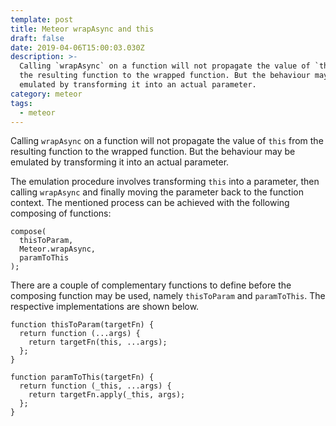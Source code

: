 ```yaml
---
template: post
title: Meteor wrapAsync and this
draft: false
date: 2019-04-06T15:00:03.030Z
description: >-
  Calling `wrapAsync` on a function will not propagate the value of `this` from
  the resulting function to the wrapped function. But the behaviour may be
  emulated by transforming it into an actual parameter.
category: meteor
tags:
  - meteor
---
```

Calling `wrapAsync` on a function will not propagate the value of `this` from the resulting function to the wrapped function. But the behaviour may be emulated by transforming it into an actual parameter.

The emulation procedure involves transforming `this` into a parameter, then calling `wrapAsync` and finally moving the parameter back to the function context. The mentioned process can be achieved with the following composing of functions:

```
compose(
  thisToParam,
  Meteor.wrapAsync,
  paramToThis
);
```
There are a couple of complementary functions to define before the composing function may be used, namely `thisToParam` and `paramToThis`. The respective implementations are shown below.

```
function thisToParam(targetFn) {
  return function (...args) {
    return targetFn(this, ...args);
  };
}
```

```
function paramToThis(targetFn) {
  return function (_this, ...args) {
    return targetFn.apply(_this, args);
  };
}
```
